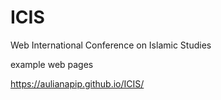 # ICIS
Web International Conference on Islamic Studies

example web pages

https://aulianapip.github.io/ICIS/
